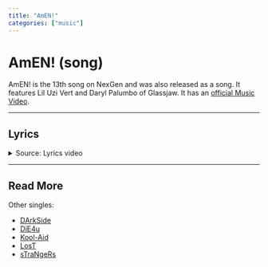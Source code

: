 ```yaml
---
title: "AmEN!"
categories: ["music"]
---
```

# AmEN! (song)

AmEN! is the 13th song on NexGen and was also released as a song. It features Lil Uzi Vert and Daryl 
Palumbo of Glassjaw. It has an [official Music Video](https://www.youtube.com/watch?v=2TjcPpasesA).

***

## Lyrics

<details class="lyrics">
<summary>Source: Lyrics video</summary>

> I hope you have fun
> Rotting in hell!
> Swim the witch
> Slay the infidel!
> (Suck a dick heretic!)
> I hate you!
> & I’d like to see you
> Burn, burn, burn!
> 
> So tell all your friends
> This is the end of everything!
> Too late to repent
> The wicked will reap what
> they sow!
> We will sanctify!
> (Rise my brethren)
> Purify!
> (Purge out the sin)
> Rejoice in their sorrow and sing!
> All hail nex gen!
> Can I get an amen?
> 
> Somebody call the exorcist!
> This is Hersey,
> The child is possessed!
> (Subjugate the apostate!)
> Don’t you know
> you’re so six six sick!
> 
> Yeah,
> You fanatics
> Prey on me
> Hate on me
> Patiently waiting
> To watch me bleed
> Get your head from out of my ass
> Got me feeling like a human centipede
> Just let me breathe
> Stay the fuck away from me
> I don’t really want me
> As my own enemy
> 
> So tell all your friends
> This is the end of everything!
> Too late to repent
> We’ll bathe in the blood of the damned
> We will sanctify!
> (Rise my brethren)
> Purify!
> (Purge out the sin)
> Rejoice in their sorrow and sing
> All hail nex gen!
> Can I get an amen?
> 
> Just let me suffer
> (Just let me breathe)
> Just let me suffer
> (Suffer in peace)
> Just let me suffer
> (Just let me breathe)
> Oh Just let me...
> Just let me suffer!
> Just let me breathe!
> Just let me suffer!
> Suffer in peace!
> (I’m about to lose control)
> Fallen from grace
> Corrupted our faith
> Foul renegade
> (I’m about to lose control)
> Thou will be done!
> Til kingdom come!
> No absolution!
> 
> So tell all your friends
> This is the end of everything
> Too late to repent
> The wicked will reap what they sow! 
> We will sanctify!
> (Rise my brethren)
> Purify!
> (Purge out the sin)
> Rejoice in their sorrow and sing
> All hail nex gen!
> Can I get an amen?
> 
> I execute judgment on you!
> You wicked demon!
> You burn in hell!
> You burn in hell!
> It’s over!

</details>

***

## Read More

Other singles:

- [DArkSide](song-darkside)
- [DiE4u](song-die4u)
- [Kool-Aid](song-koolaid)
- [LosT](song-lost)
- [sTraNgeRs](song-strangers)